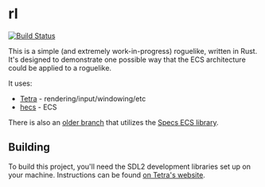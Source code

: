 # rl

[![Build Status](https://img.shields.io/github/workflow/status/17cupsofcoffee/rl/CI%20Build/master)](https://github.com/17cupsofcoffee/rl/actions?query=branch%3Amaster)

This is a simple (and extremely work-in-progress) roguelike, written in Rust. It's designed to demonstrate one possible way that the ECS architecture could be applied to a roguelike.

It uses:

* [Tetra](https://github.com/17cupsofcoffee/Tetra) - rendering/input/windowing/etc
* [hecs](https://github.com/Ralith/hecs) - ECS

There is also an [older branch](https://github.com/17cupsofcoffee/rl/tree/specs) that utilizes the [Specs ECS library](https://github.com/amethyst/specs).

## Building

To build this project, you'll need the SDL2 development libraries set up on your machine. Instructions can be found [on Tetra's website](https://tetra.seventeencups.net/installation).